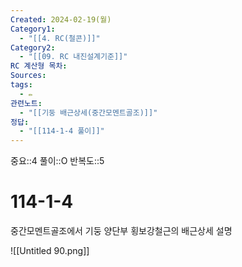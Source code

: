 ```yaml
---
Created: 2024-02-19(월)
Category1:
  - "[[4. RC(철콘)]]"
Category2:
  - "[[09. RC 내진설계기준]]"
RC 계산형 목차: 
Sources: 
tags:
  - ✏️
관련노트:
  - "[[기둥 배근상세(중간모멘트골조)]]"
정답:
  - "[[114-1-4 풀이]]"
---
```

중요::4
풀이::O
반복도::5
#  114-1-4


중간모멘트골조에서 기둥 양단부 횡보강철근의 배근상세 설명

![[Untitled 90.png]]